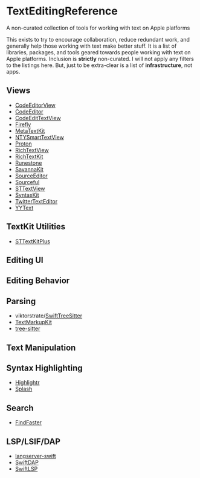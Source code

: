# TextEditingReference
A non-curated collection of tools for working with text on Apple platforms

This exists to try to encourage collaboration, reduce redundant work, and generally help those working with text make better stuff. It is a list of libraries, packages, and tools geared towards people working with text on Apple platforms. Inclusion is **strictly** non-curated. I will not apply any filters to the listings here. But, just to be extra-clear is a list of **infrastructure**, not apps.

## Views

- [CodeEditorView](https://github.com/mchakravarty/CodeEditorView)
- [CodeEditor](https://github.com/ZeeZide/CodeEditor)
- [CodeEditTextView](https://github.com/CodeEditApp/CodeEditTextView)
- [Firefly](https://github.com/ActuallyTaylor/Firefly)
- [MetaTextKit](https://github.com/TwidereProject/MetaTextKit)
- [NTYSmartTextView](https://github.com/naoty/NTYSmartTextView)
- [Proton](https://github.com/rajdeep/proton)
- [RichTextView](https://github.com/tophat/RichTextView)
- [RichTextKit](https://github.com/danielsaidi/RichTextKit)
- [Runestone](https://github.com/simonbs/Runestone)
- [SavannaKit](https://github.com/louisdh/savannakit)
- [SourceEditor](https://github.com/louisdh/source-editor)
- [Sourceful](https://github.com/twostraws/Sourceful)
- [STTextView](https://github.com/krzyzanowskim/STTextView)
- [SyntaxKit](https://github.com/palle-k/SyntaxKit)
- [TwitterTextEditor](https://github.com/twitter/TwitterTextEditor)
- [YYText](https://github.com/ibireme/YYText)

## TextKit Utilities

- [STTextKitPlus](https://github.com/krzyzanowskim/STTextKitPlus)

## Editing UI

## Editing Behavior

## Parsing

- viktorstrate/[SwiftTreeSitter](https://github.com/viktorstrate/swift-tree-sitter)
- [TextMarkupKit](https://github.com/bdewey/TextMarkupKit)
- [tree-sitter](https://swiftpackageindex.com/tree-sitter/tree-sitter)

## Text Manipulation

## Syntax Highlighting

- [Highlightr](https://github.com/raspu/Highlightr)
- [Splash](https://github.com/JohnSundell/Splash)

## Search

- [FindFaster](https://github.com/Finnvoor/FindFaster)

## LSP/LSIF/DAP

- [langserver-swift](https://github.com/RLovelett/langserver-swift)
- [SwiftDAP](https://github.com/noellee/SwiftDAP)
- [SwiftLSP](https://github.com/codeface-io/SwiftLSP)
